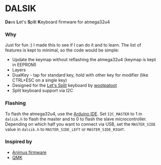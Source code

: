 # DALSIK

**Da**vs **L**et's **S**pl**i**t **K**eyboard firmware for atmega32u4

### Why
Just for fun :) I made this to see if I can do it and to learn. The list of features is kept to minimal, so the code would be simple:

* Update the keymap without reflashing the atmega32u4 (keymap is kept in EEPROM)
* Layers
* DualKey - tap for standard key, hold with other key for modifier (like CTRL+ESC on a single key)
* Designed for the [Let's Split](https://github.com/nicinabox/lets-split-guide) keyboard by [wootpatoot](https://www.reddit.com/user/wootpatoot)
* Split keyboard support via I2C

### Flashing
To flash the atmega32u4, use the [Arduino IDE](https://www.arduino.cc). Set `I2C_MASTER` to 1 in `dalsik.h` to flash the master and to 0 to flash the slave microcontroller.
Depending on which half you want to connect via USB, set the `MASTER_SIDE` value in `dalsik.h` to `MASTER_SIDE_LEFT` or `MASTER_SIDE_RIGHT`.

### Inspired by
* [Animus firmware](https://github.com/blahlicus/animus-family)
* [QMK](https://github.com/qmk/qmk_firmware)
